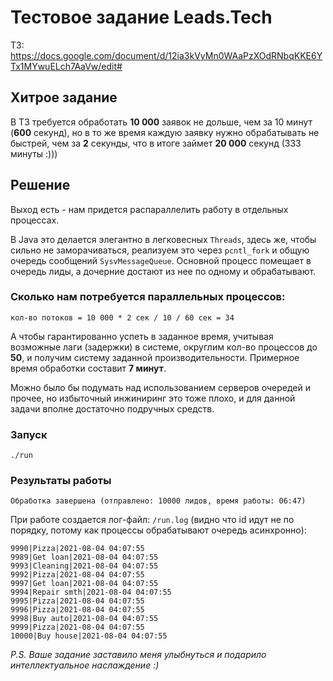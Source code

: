 # Тестовое задание Leads.Tech

ТЗ: https://docs.google.com/document/d/12ia3kVyMn0WAaPzXOdRNbqKKE6YTx1MYwuELch7AaVw/edit#

## Хитрое задание

В ТЗ требуется обработать **10 000** заявок не дольше, чем за 10 минут (**600** секунд), но в то же время каждую заявку
нужно обрабатывать не быстрей, чем за **2** секунды, что в итоге займет **20 000** секунд (333 минуты :)))

## Решение

Выход есть - нам придется распараллелить работу в отдельных процессах.

В Java это делается элегантно в легковесных `Threads`, здесь же, чтобы сильно не заморачиваться, реализуем это через
`pcntl_fork` и общую очередь сообщений `SysvMessageQueue`. Основной процесс помещает в очередь лиды, а дочерние достают
из нее по одному и обрабатывают.

### Сколько нам потребуется параллельных процессов:

`кол-во потоков = 10 000 * 2 сек / 10 / 60 сек = 34`

А чтобы гарантированно успеть в заданное время, учитывая возможные лаги (задержки) в системе, округлим кол-во процессов
до **50**, и получим систему заданной производительности. Примерное время обработки составит **7 минут**.

Можно было бы подумать над использованием серверов очередей и прочее, но избыточный инжиниринг это тоже плохо, и для
данной задачи вполне достаточно подручных средств.

### Запуск

```shell
./run
```

### Результаты работы

```
Обработка завершена (отправлено: 10000 лидов, время работы: 06:47)
```

При работе создается лог-файл: `/run.log` (видно что id идут не по порядку, потому как процессы обрабатывают очередь
асинхронно):

```
9990|Pizza|2021-08-04 04:07:55
9989|Get loan|2021-08-04 04:07:55
9993|Cleaning|2021-08-04 04:07:55
9992|Pizza|2021-08-04 04:07:55
9997|Get loan|2021-08-04 04:07:55
9994|Repair smth|2021-08-04 04:07:55
9995|Pizza|2021-08-04 04:07:55
9996|Pizza|2021-08-04 04:07:55
9998|Buy auto|2021-08-04 04:07:55
9999|Pizza|2021-08-04 04:07:55
10000|Buy house|2021-08-04 04:07:55
```

_P.S. Ваше задание заставило меня улыбнуться и подарило интеллектуальное наслаждение :)_
